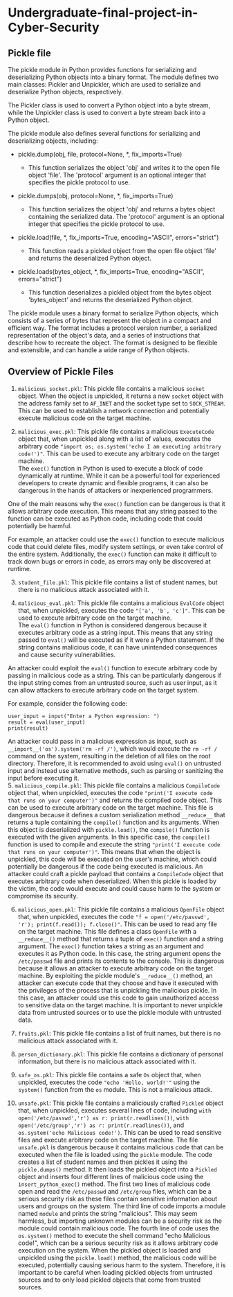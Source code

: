 # Undergraduate-final-project-in-Cyber-Security
## Pickle file
The pickle module in Python provides functions for serializing and deserializing Python objects into a binary format. The module defines two main classes: Pickler and Unpickler, which are used to serialize and deserialize Python objects, respectively.

The Pickler class is used to convert a Python object into a byte stream, while the Unpickler class is used to convert a byte stream back into a Python object.

The pickle module also defines several functions for serializing and deserializing objects, including:

- pickle.dump(obj, file, protocol=None, *, fix_imports=True)
  - This function serializes the object 'obj' and writes it to the open file object 'file'. The 'protocol' argument is an optional integer that specifies the pickle protocol to use.

- pickle.dumps(obj, protocol=None, *, fix_imports=True)
  - This function serializes the object 'obj' and returns a bytes object containing the serialized data. The 'protocol' argument is an optional integer that specifies the pickle protocol to use.

- pickle.load(file, *, fix_imports=True, encoding="ASCII", errors="strict")
  - This function reads a pickled object from the open file object 'file' and returns the deserialized Python object.

- pickle.loads(bytes_object, *, fix_imports=True, encoding="ASCII", errors="strict")
  - This function deserializes a pickled object from the bytes object 'bytes_object' and returns the deserialized Python object.

The pickle module uses a binary format to serialize Python objects, which consists of a series of bytes that represent the object in a compact and efficient way. The format includes a protocol version number, a serialized representation of the object's data, and a series of instructions that describe how to recreate the object. The format is designed to be flexible and extensible, and can handle a wide range of Python objects.

## Overview of Pickle Files

1. `malicious_socket.pkl`: This pickle file contains a malicious `socket` object. When the object is unpickled, it returns a new `socket` object with the address family set to `AF_INET` and the socket type set to `SOCK_STREAM`. This can be used to establish a network connection and potentially execute malicious code on the target machine.

2. `malicious_exec.pkl`: This pickle file contains a malicious `ExecuteCode` object that, when unpickled along with a list of values, executes the arbitrary code `"import os; os.system('echo I am executing arbitrary code!')"`. This can be used to execute any arbitrary code on the target machine.  
The `exec()` function in Python is used to execute a block of code dynamically at runtime. While it can be a powerful tool for experienced developers to create dynamic and flexible programs, it can also be dangerous in the hands of attackers or inexperienced programmers.

One of the main reasons why the `exec()` function can be dangerous is that it allows arbitrary code execution. This means that any string passed to the function can be executed as Python code, including code that could potentially be harmful.

For example, an attacker could use the `exec()` function to execute malicious code that could delete files, modify system settings, or even take control of the entire system. Additionally, the `exec()` function can make it difficult to track down bugs or errors in code, as errors may only be discovered at runtime.

3. `student_file.pkl`: This pickle file contains a list of student names, but there is no malicious attack associated with it.

4. `malicious_eval.pkl`: This pickle file contains a malicious `EvalCode` object that, when unpickled, executes the code `"['a', 'b', 'c']"`. This can be used to execute arbitrary code on the target machine.    
The `eval()` function in Python is considered dangerous because it executes arbitrary code as a string input. This means that any string passed to `eval()` will be executed as if it were a Python statement. If the string contains malicious code, it can have unintended consequences and cause security vulnerabilities.

An attacker could exploit the `eval()` function to execute arbitrary code by passing in malicious code as a string. This can be particularly dangerous if the input string comes from an untrusted source, such as user input, as it can allow attackers to execute arbitrary code on the target system.

For example, consider the following code:

```
user_input = input("Enter a Python expression: ")
result = eval(user_input)
print(result)
```
An attacker could pass in a malicious expression as input, such as `__import__('os').system('rm -rf /')`, which would execute the `rm -rf /` command on the system, resulting in the deletion of all files on the root directory.
Therefore, it is recommended to avoid using `eval()` on untrusted input and instead use alternative methods, such as parsing or sanitizing the input before executing it.  
5. `malicious_compile.pkl`: This pickle file contains a malicious `CompileCode` object that, when unpickled, executes the code `"print('I execute code that runs on your computer')"` and returns the compiled code object. This can be used to execute arbitrary code on the target machine.
This file is dangerous because it defines a custom serialization method `__reduce__` that returns a tuple containing the `compile()` function and its arguments. When this object is deserialized with `pickle.load()`, the `compile()` function is executed with the given arguments.
In this specific case, the `compile()` function is used to compile and execute the string `"print('I execute code that runs on your computer')"`. This means that when the object is unpickled, this code will be executed on the user's machine, which could potentially be dangerous if the code being executed is malicious. 
An attacker could craft a pickle payload that contains a `CompileCode` object that executes arbitrary code when deserialized. When this pickle is loaded by the victim, the code would execute and could cause harm to the system or compromise its security.

6. `malicious_open.pkl`: This pickle file contains a malicious `OpenFile` object that, when unpickled, executes the code `"f = open('/etc/passwd', 'r'); print(f.read()); f.close()"`. This can be used to read any file on the target machine.
This file defines a class `OpenFile` with a `__reduce__()` method that returns a tuple of `exec()` function and a string argument. The `exec()` function takes a string as an argument and executes it as Python code. In this case, the string argument opens the `/etc/passwd` file and prints its contents to the console.
This is dangerous because it allows an attacker to execute arbitrary code on the target machine. By exploiting the pickle module's `__reduce__()` method, an attacker can execute code that they choose and have it executed with the privileges of the process that is unpickling the malicious pickle. In this case, an attacker could use this code to gain unauthorized access to sensitive data on the target machine. It is important to never unpickle data from untrusted sources or to use the pickle module with untrusted data.  
7. `fruits.pkl`: This pickle file contains a list of fruit names, but there is no malicious attack associated with it.

8. `person_dictionary.pkl`: This pickle file contains a dictionary of personal information, but there is no malicious attack associated with it.

9. `safe_os.pkl`: This pickle file contains a safe `Os` object that, when unpickled, executes the code `"echo 'Hello, world!'"` using the `system()` function from the `os` module. This is not a malicious attack.

10. `unsafe.pkl`: This pickle file contains a maliciously crafted `Pickled` object that, when unpickled, executes several lines of code, including `with open('/etc/passwd','r') as r: print(r.readlines())`, `with open('/etc/group','r') as r: print(r.readlines())`, and `os.system('echo Malicious code!')`. This can be used to read sensitive files and execute arbitrary code on the target machine.
The file `unsafe.pkl` is dangerous because it contains malicious code that can be executed when the file is loaded using the `pickle` module. 
The code creates a list of student names and then pickles it using the `pickle.dumps()` method. It then loads the pickled object into a `Pickled` object and inserts four different lines of malicious code using the `insert_python_exec()` method. 
The first two lines of malicious code open and read the `/etc/passwd` and `/etc/group` files, which can be a serious security risk as these files contain sensitive information about users and groups on the system. 
The third line of code imports a module named `module` and prints the string "malicious". This may seem harmless, but importing unknown modules can be a security risk as the module could contain malicious code. 
The fourth line of code uses the `os.system()` method to execute the shell command "echo Malicious code!", which can be a serious security risk as it allows arbitrary code execution on the system. 
When the pickled object is loaded and unpickled using the `pickle.load()` method, the malicious code will be executed, potentially causing serious harm to the system. Therefore, it is important to be careful when loading pickled objects from untrusted sources and to only load pickled objects that come from trusted sources.
